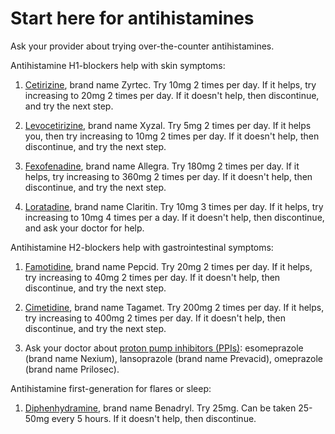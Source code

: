<!--
source: jph
tags: starters
-->

# Start here for antihistamines

Ask your provider about trying over-the-counter antihistamines.

Antihistamine H1-blockers help with skin symptoms:

1. [Cetirizine](../cetirizine/), brand name Zyrtec. Try 10mg 2 times per day. If it helps, try increasing to 20mg 2 times per day. If it doesn't help, then discontinue, and try the next step.

2. [Levocetirizine](../levocetirizine/), brand name Xyzal. Try 5mg 2 times per day. If it helps you, then try increasing to 10mg 2 times per day. If it doesn't help, then discontinue, and try the next step.

2. [Fexofenadine](../fexofenadine/), brand name Allegra. Try 180mg 2 times per day. If it helps, try increasing to 360mg 2 times per day. If it doesn't help, then discontinue, and try the next step.

3. [Loratadine](../loratadine/), brand name Claritin. Try 10mg 3 times per day. If it helps, try increasing to 10mg 4 times per a day. If it doesn't help, then discontinue, and ask your doctor for help.

Antihistamine H2-blockers help with gastrointestinal symptoms:

1. [Famotidine](../famotidine/), brand name Pepcid. Try 20mg 2 times per day. If it helps, try increasing to 40mg 2 times per day. If it doesn't help, then discontinue, and try the next step.

2. [Cimetidine](../cimetidine/), brand name Tagamet. Try 200mg 2 times per day. If it helps, try increasing to 400mg 2 times per day. If it doesn't help, then discontinue, and try the next step.

3. Ask your doctor about [proton pump inhibitors (PPIs)](../proton-pump-inhibitors/): esomeprazole (brand name Nexium), lansoprazole (brand name Prevacid), omeprazole (brand name Prilosec).

Antihistamine first-generation for flares or sleep:

1. [Diphenhydramine](../diphenhydramine/), brand name Benadryl. Try 25mg. Can be taken 25-50mg every 5 hours. If it doesn't help, then discontinue.

